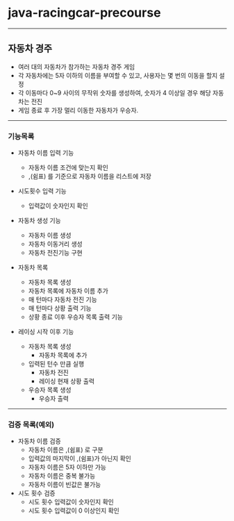 # java-racingcar-precourse

---

## 자동차 경주

- 여러 대의 자동차가 참가하는 자동차 경주 게임
- 각 자동차에는 5자 이하의 이름을 부여할 수 있고, 사용자는 몇 번의 이동을 할지 설정
- 각 이동마다 0~9 사이의 무작위 숫자를 생성하여, 숫자가 4 이상일 경우 해당 자동차는 전진
- 게임 종료 후 가장 멀리 이동한 자동차가 우승자.

---
### 기능목록
- 자동차 이름 입력 기능
  - 자동차 이름 조건에 맞는지 확인
  - ,(쉼표) 를 기준으로 자동차 이름을 리스트에 저장

- 시도횟수 입력 기능
  - 입력값이 숫자인지 확인

- 자동차 생성 기능
  - 자동차 이름 생성
  - 자동차 이동거리 생성
  - 자동차 전진기능 구현

- 자동차 목록
  - 자동차 목록 생성
  - 자동차 목록에 자동차 이름 추가
  - 매 턴마다 자동차 전진 기능
  - 매 턴마다 상황 출력 기능
  - 상황 종료 이후 우승자 목록 출력 기능

- 레이싱 시작 이후 기능
  - 자동차 목록 생성
    - 자동차 목록에 추가
  - 입력된 턴수 만큼 실행
    - 자동차 전진
    - 레이싱 현재 상황 출력
  - 우승자 목록 생성
    - 우승자 출력


---

### 검증 목록(예외)
- 자동차 이름 검증
  - 자동차 이름은 ,(쉼표) 로 구분
  - 입력값의 마지막이 ,(쉼표)가 아닌지 확인
  - 자동차 이름은 5자 이하만 가능
  - 자동차 이름은 중복 불가능
  - 자동차 이름이 빈값은 불가능
- 시도 횟수 검증
  - 시도 횟수 입력값이 숫자인지 확인
  - 시도 횟수 입력값이 0 이상인지 확인